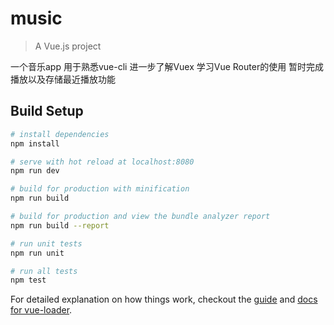 # music

> A Vue.js project

一个音乐app
用于熟悉vue-cli 进一步了解Vuex 学习Vue Router的使用
暂时完成播放以及存储最近播放功能
## Build Setup

``` bash
# install dependencies
npm install

# serve with hot reload at localhost:8080
npm run dev

# build for production with minification
npm run build

# build for production and view the bundle analyzer report
npm run build --report

# run unit tests
npm run unit

# run all tests
npm test
```

For detailed explanation on how things work, checkout the [guide](http://vuejs-templates.github.io/webpack/) and [docs for vue-loader](http://vuejs.github.io/vue-loader).
